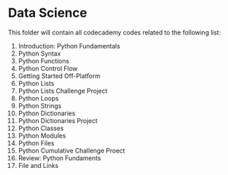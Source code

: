 # Data Science


This folder will contain all codecademy codes related to the following list:

01.	Introduction: Python Fundamentals
02. Python Syntax
03.	Python Functions
04.	Python Control Flow
05.	Getting Started Off-Platform
06. Python Lists
07.	Python Lists Challenge Project
08.	Python Loops
09.	Python Strings
10.	Python Dictionaries
11.	Python Dictionaries Project
12.	Python Classes
13.	Python Modules
14.	Python Files
15.	Python Cumulative Challenge Proect
16.	Review: Python Fundaments
17.	File and Links
